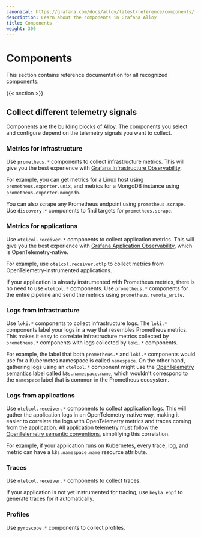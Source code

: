 ```yaml
---
canonical: https://grafana.com/docs/alloy/latest/reference/components/
description: Learn about the components in Grafana Alloy
title: Components
weight: 300
---
```


# Components

This section contains reference documentation for all recognized [components][].

{{< section >}}

[components]: ../../get-started/components/

## Collect different telemetry signals

Components are the building blocks of Alloy. The components you select and configure depend on the telemetry signals you want to collect.


### Metrics for infrastructure

Use `prometheus.*` components to collect infrastructure metrics.
This will give you the best experience with [Grafana Infrastructure Observability][].

For example, you can get metrics for a Linux host using `prometheus.exporter.unix`, 
and metrics for a MongoDB instance using `prometheus.exporter.mongodb`. 

You can also scrape any Prometheus endpoint using `prometheus.scrape`.
Use `discovery.*` components to find targets for `prometheus.scrape`.

[Grafana Infrastructure Observability]:https://grafana.com/docs/grafana-cloud/monitor-infrastructure/

### Metrics for applications

Use `otelcol.receiver.*` components to collect application metrics.
This will give you the best experience with [Grafana Application Observability][], which is OpenTelemetry-native.

For example, use `otelcol.receiver.otlp` to collect metrics from OpenTelemetry-instrumented applications.

If your application is already instrumented with Prometheus metrics, there is no need to use `otelcol.*` components.
Use `prometheus.*` components for the entire pipeline and send the metrics using `prometheus.remote_write`.

[Grafana Application Observability]:https://grafana.com/docs/grafana-cloud/monitor-applications/application-observability/introduction/

### Logs from infrastructure

Use `loki.*` components to collect infrastructure logs.
The `loki.*` components label your logs in a way that resembles Prometheus metrics.
This makes it easy to correlate infrastructure metrics collected by `prometheus.*` components
with logs collected by `loki.*` components.

For example, the label that both `prometheus.*` and `loki.*` components would use for a Kubernetes namespace is called `namespace`.
On the other hand, gathering logs using an `otelcol.*` component might use the [OpenTelemetry semantics][OTel-semantics] label called `k8s.namespace.name`,
which wouldn't correspond to the `namespace` label that is common in the Prometheus ecosystem.

### Logs from applications

Use `otelcol.receiver.*` components to collect application logs.
This will gather the application logs in an OpenTelemetry-native way, making it easier to 
correlate the logs with OpenTelemetry metrics and traces coming from the application.
All application telemetry must follow the [OpenTelemetry semantic conventions][OTel-semantics], simplifying this correlation.

For example, if your application runs on Kubernetes, every trace, log, and metric can have a `k8s.namespace.name` resource attribute.


[OTel-semantics]:https://opentelemetry.io/docs/concepts/semantic-conventions/

### Traces

Use `otelcol.receiver.*` components to collect traces.

If your application is not yet instrumented for tracing, use `beyla.ebpf` to generate traces for it automatically.

### Profiles

Use `pyroscope.*` components to collect profiles.
